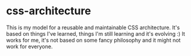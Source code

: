# css-architecture

This is my model for a reusable and maintainable CSS architecture. It's based on things I've learned, things I'm still learning and it's evolving :) It works for me, it's not based on some fancy philosophy and it might not work for everyone.